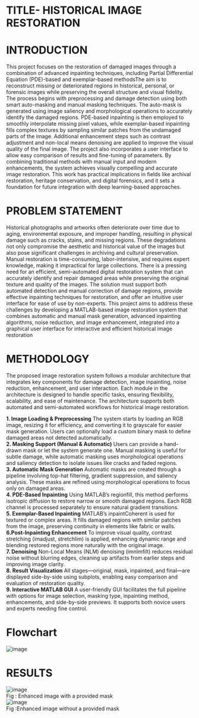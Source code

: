 # TITLE- HISTORICAL IMAGE RESTORATION
# INTRODUCTION
This project focuses on the restoration of damaged images through a combination of advanced inpainting techniques, including Partial Differential Equation (PDE)-based and exemplar-based methodsThe aim is to reconstruct missing or deteriorated regions in historical, personal, or forensic images while preserving the overall structure and visual fidelity. The process begins with preprocessing and damage detection using both smart auto-masking and manual masking techniques. The auto-mask is generated using image saliency and morphological operations to accurately identify the damaged regions. PDE-based inpainting is then employed to smoothly interpolate missing pixel values, while exemplar-based inpainting fills complex textures by sampling similar patches from the undamaged parts of the image. Additional enhancement steps such as contrast adjustment and non-local means denoising are applied to improve the visual quality of the final image. The project also incorporates a user interface to allow easy comparison of results and fine-tuning of parameters. By combining traditional methods with manual input and modern enhancements, the system achieves visually compelling and accurate image restoration. This work has practical implications in fields like archival restoration, heritage conservation, and digital forensics, and it sets a foundation for future integration with deep learning-based approaches.

# PROBLEM STATEMENT
Historical photographs and artworks often deteriorate over time due to aging, environmental exposure, and improper handling, resulting in physical damage such as cracks, stains, and missing regions. These degradations not only compromise the aesthetic and historical value of the images but also pose significant challenges in archiving and cultural preservation. Manual restoration is time-consuming, labor-intensive, and requires expert knowledge, making it impractical for large collections. There is a pressing need for an efficient, semi-automated digital restoration system that can accurately identify and repair damaged areas while preserving the original texture and quality of the images. The solution must support both automated detection and manual correction of damage regions, provide effective inpainting techniques for restoration, and offer an intuitive user interface for ease of use by non-experts.
This project aims to address these challenges by developing a MATLAB-based image restoration system that combines automatic and manual mask generation, advanced inpainting algorithms, noise reduction, and image enhancement, integrated into a graphical user interface for interactive and efficient historical image restoration

# METHODOLOGY
The proposed image restoration system follows a modular architecture that integrates key components for damage detection, image inpainting, noise reduction, enhancement, and user interaction. Each module in the architecture is designed to handle specific tasks, ensuring flexibility, scalability, and ease of maintenance. The architecture supports both automated and semi-automated workflows for historical image restoration.

<b>1. Image Loading & Preprocessing</b>
The system starts by loading an RGB image, resizing it for efficiency, and converting it to grayscale for easier mask generation. Users can optionally load a custom binary mask to define damaged areas not detected automatically.
<br>
<b>2. Masking Support (Manual & Automatic)</b>
Users can provide a hand-drawn mask or let the system generate one. Manual masking is useful for subtle damage, while automatic masking uses morphological operations and saliency detection to isolate issues like cracks and faded regions.
<br>
<b>3. Automatic Mask Generation</b>
Automatic masks are created through a pipeline involving top-hat filtering, gradient suppression, and saliency analysis. These masks are refined using morphological operations to focus only on damaged areas.
<br>
<b>4. PDE-Based Inpainting</b>
Using MATLAB’s regionfill, this method performs isotropic diffusion to restore narrow or smooth damaged regions. Each RGB channel is processed separately to ensure natural gradient transitions.
<br>
<b>5. Exemplar-Based Inpainting</b>
MATLAB’s inpaintCoherent is used for textured or complex areas. It fills damaged regions with similar patches from the image, preserving continuity in elements like fabric or walls.
<br>
<b>6.Post-Inpainting Enhancement</b>
To improve visual quality, contrast stretching (imadjust, stretchlim) is applied, enhancing dynamic range and blending restored regions more naturally with the original image.
<br>
<b>7. Denoising</b>
Non-Local Means (NLM) denoising (imnlmfilt) reduces residual noise without blurring edges, cleaning up artifacts from earlier steps and improving image clarity.
<br>
<b>8. Result Visualization</b>
All stages—original, mask, inpainted, and final—are displayed side-by-side using subplots, enabling easy comparison and evaluation of restoration quality.
<br>
<b>9. Interactive MATLAB GUI</b>
A user-friendly GUI facilitates the full pipeline with options for image selection, masking type, inpainting method, enhancements, and side-by-side previews. It supports both novice users and experts needing fine control.
 # Flowchart
 ![image](https://github.com/user-attachments/assets/bb489f25-a7fa-47f8-8884-7626d92e2c4f)
 
 # RESULTS
![image](https://github.com/user-attachments/assets/07fe28b7-c582-4143-9369-b9d73a11bbcb)
<br>
Fig : Enhanced image with a provided mask
<br>
![image](https://github.com/user-attachments/assets/0393ba9e-ab80-4016-959f-c7bdefba6051)
<br>
 Fig :Enhanced image without a provided mask
 



